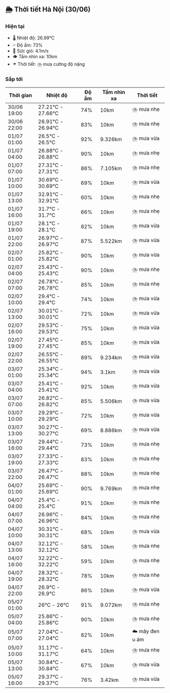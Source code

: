 ## 🌦️ Thời tiết Hà Nội (30/06)

### Hiện tại

- 🌡️ Nhiệt độ: 26.99℃
- 💦 Độ ẩm: 73%
- 💨 Sức gió: 4.1m/s
- 👁️ Tầm nhìn xa: 10km
- ☂️ Thời tiết: ⛈️ mưa cường độ nặng

### Sắp tới

| Thời gian | Nhiệt độ | Độ ẩm | Tầm nhìn xa | Thời tiết |
| --- | --- | --- | --- | --- |
| 30/06 19:00 | 27.21℃ - 27.66℃ | 74% | 10km | ⛈️ mưa nhẹ |
| 30/06 22:00 | 26.91℃ - 26.94℃ | 83% | 10km | ⛈️ mưa nhẹ |
| 01/07 01:00 | 26.5℃ - 26.5℃ | 92% | 9.326km | ⛈️ mưa vừa |
| 01/07 04:00 | 26.88℃ - 26.88℃ | 90% | 10km | ⛈️ mưa nhẹ |
| 01/07 07:00 | 27.31℃ - 27.31℃ | 86% | 7.105km | ⛈️ mưa nhẹ |
| 01/07 10:00 | 30.69℃ - 30.69℃ | 69% | 10km | ⛈️ mưa vừa |
| 01/07 13:00 | 32.91℃ - 32.91℃ | 60% | 10km | ⛈️ mưa nhẹ |
| 01/07 16:00 | 31.7℃ - 31.7℃ | 66% | 10km | ⛈️ mưa nhẹ |
| 01/07 19:00 | 28.1℃ - 28.1℃ | 82% | 10km | ⛈️ mưa vừa |
| 01/07 22:00 | 26.97℃ - 26.97℃ | 87% | 5.522km | ⛈️ mưa vừa |
| 02/07 01:00 | 25.82℃ - 25.82℃ | 90% | 10km | ⛈️ mưa vừa |
| 02/07 04:00 | 25.43℃ - 25.43℃ | 90% | 10km | ⛈️ mưa nhẹ |
| 02/07 07:00 | 26.78℃ - 26.78℃ | 85% | 10km | ⛈️ mưa nhẹ |
| 02/07 10:00 | 29.4℃ - 29.4℃ | 74% | 10km | ⛈️ mưa vừa |
| 02/07 13:00 | 30.01℃ - 30.01℃ | 72% | 10km | ⛈️ mưa vừa |
| 02/07 16:00 | 29.53℃ - 29.53℃ | 75% | 10km | ⛈️ mưa vừa |
| 02/07 19:00 | 27.45℃ - 27.45℃ | 85% | 10km | ⛈️ mưa vừa |
| 02/07 22:00 | 26.55℃ - 26.55℃ | 89% | 9.234km | ⛈️ mưa vừa |
| 03/07 01:00 | 25.34℃ - 25.34℃ | 94% | 3.1km | ⛈️ mưa vừa |
| 03/07 04:00 | 25.41℃ - 25.41℃ | 92% | 10km | ⛈️ mưa vừa |
| 03/07 07:00 | 26.82℃ - 26.82℃ | 85% | 5.506km | ⛈️ mưa vừa |
| 03/07 10:00 | 29.29℃ - 29.29℃ | 72% | 10km | ⛈️ mưa vừa |
| 03/07 13:00 | 30.27℃ - 30.27℃ | 69% | 8.886km | ⛈️ mưa vừa |
| 03/07 16:00 | 29.44℃ - 29.44℃ | 73% | 10km | ⛈️ mưa nhẹ |
| 03/07 19:00 | 27.33℃ - 27.33℃ | 83% | 10km | ⛈️ mưa nhẹ |
| 03/07 22:00 | 26.47℃ - 26.47℃ | 88% | 10km | ⛈️ mưa nhẹ |
| 04/07 01:00 | 25.69℃ - 25.69℃ | 90% | 9.769km | ⛈️ mưa nhẹ |
| 04/07 04:00 | 25.4℃ - 25.4℃ | 91% | 10km | ⛈️ mưa nhẹ |
| 04/07 07:00 | 26.96℃ - 26.96℃ | 84% | 10km | ⛈️ mưa nhẹ |
| 04/07 10:00 | 30.31℃ - 30.31℃ | 68% | 10km | ⛈️ mưa vừa |
| 04/07 13:00 | 32.12℃ - 32.12℃ | 58% | 10km | ⛈️ mưa nhẹ |
| 04/07 16:00 | 32.22℃ - 32.22℃ | 59% | 10km | ⛈️ mưa nhẹ |
| 04/07 19:00 | 28.32℃ - 28.32℃ | 78% | 10km | ⛈️ mưa nhẹ |
| 04/07 22:00 | 26.9℃ - 26.9℃ | 86% | 10km | ⛈️ mưa vừa |
| 05/07 01:00 | 26℃ - 26℃ | 91% | 9.072km | ⛈️ mưa nhẹ |
| 05/07 04:00 | 25.86℃ - 25.86℃ | 90% | 10km | ⛈️ mưa nhẹ |
| 05/07 07:00 | 27.04℃ - 27.04℃ | 82% | 10km | ☁️ mây đen u ám |
| 05/07 10:00 | 31.17℃ - 31.17℃ | 64% | 10km | ⛈️ mưa nhẹ |
| 05/07 13:00 | 30.84℃ - 30.84℃ | 67% | 10km | ⛈️ mưa vừa |
| 05/07 16:00 | 29.37℃ - 29.37℃ | 76% | 3.42km | ⛈️ mưa vừa |
